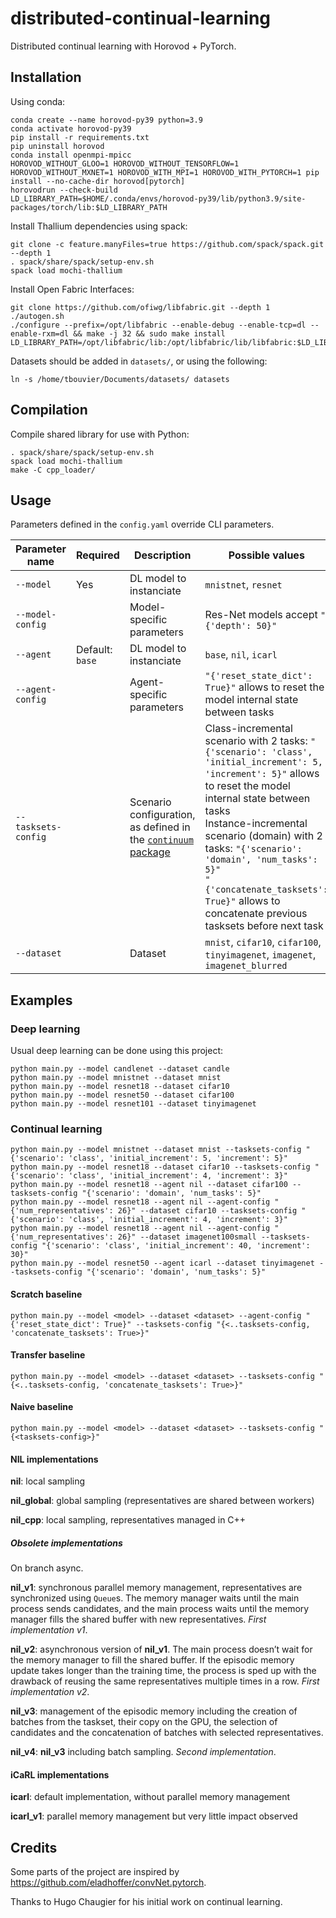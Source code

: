 # distributed-continual-learning

Distributed continual learning with Horovod + PyTorch.

## Installation

Using conda:

```
conda create --name horovod-py39 python=3.9
conda activate horovod-py39
pip install -r requirements.txt
pip uninstall horovod
conda install openmpi-mpicc
HOROVOD_WITHOUT_GLOO=1 HOROVOD_WITHOUT_TENSORFLOW=1 HOROVOD_WITHOUT_MXNET=1 HOROVOD_WITH_MPI=1 HOROVOD_WITH_PYTORCH=1 pip install --no-cache-dir horovod[pytorch]
horovodrun --check-build
LD_LIBRARY_PATH=$HOME/.conda/envs/horovod-py39/lib/python3.9/site-packages/torch/lib:$LD_LIBRARY_PATH
```

Install Thallium dependencies using spack:

```
git clone -c feature.manyFiles=true https://github.com/spack/spack.git --depth 1
. spack/share/spack/setup-env.sh
spack load mochi-thallium
```

Install Open Fabric Interfaces:

```
git clone https://github.com/ofiwg/libfabric.git --depth 1
./autogen.sh
./configure --prefix=/opt/libfabric --enable-debug --enable-tcp=dl --enable-rxm=dl && make -j 32 && sudo make install
LD_LIBRARY_PATH=/opt/libfabric/lib:/opt/libfabric/lib/libfabric:$LD_LIBRARY_PATH
```

Datasets should be added in `datasets/`, or using the following:

```
ln -s /home/tbouvier/Documents/datasets/ datasets
```

## Compilation

Compile shared library for use with Python:

```
. spack/share/spack/setup-env.sh
spack load mochi-thallium
make -C cpp_loader/
```

## Usage

Parameters defined in the `config.yaml` override CLI parameters.

| Parameter name | Required | Description | Possible values |
|---|---|---|---|
| `--model` | Yes | DL model to instanciate  | `mnistnet`, `resnet` |
| `--model-config` |   | Model-specific parameters  | Res-Net models accept `"{'depth': 50}"` |
| `--agent` | Default: `base` | DL model to instanciate  | `base`, `nil`, `icarl` |
| `--agent-config` |   | Agent-specific parameters  | `"{'reset_state_dict': True}"` allows to reset the model internal state between tasks |
| `--tasksets-config` |   | Scenario configuration, as defined in the [`continuum` package](https://continuum.readthedocs.io/en/latest/_tutorials/scenarios/scenarios.html)  | Class-incremental scenario with 2 tasks: `"{'scenario': 'class', 'initial_increment': 5, 'increment': 5}"` allows to reset the model internal state between tasks<br>Instance-incremental scenario (domain) with 2 tasks: `"{'scenario': 'domain', 'num_tasks': 5}"`<br>`"{'concatenate_tasksets': True}"` allows to concatenate previous tasksets before next task |
| `--dataset` |   | Dataset  | `mnist`, `cifar10`, `cifar100`, `tinyimagenet`, `imagenet`, `imagenet_blurred` |
## Examples

### Deep learning

Usual deep learning can be done using this project:

```
python main.py --model candlenet --dataset candle
python main.py --model mnistnet --dataset mnist
python main.py --model resnet18 --dataset cifar10
python main.py --model resnet50 --dataset cifar100
python main.py --model resnet101 --dataset tinyimagenet
```

### Continual learning

```
python main.py --model mnistnet --dataset mnist --tasksets-config "{'scenario': 'class', 'initial_increment': 5, 'increment': 5}"
python main.py --model resnet18 --dataset cifar10 --tasksets-config "{'scenario': 'class', 'initial_increment': 4, 'increment': 3}"
python main.py --model resnet18 --agent nil --dataset cifar100 --tasksets-config "{'scenario': 'domain', 'num_tasks': 5}"
python main.py --model resnet18 --agent nil --agent-config "{'num_representatives': 26}" --dataset cifar10 --tasksets-config "{'scenario': 'class', 'initial_increment': 4, 'increment': 3}"
python main.py --model resnet18 --agent nil --agent-config "{'num_representatives': 26}" --dataset imagenet100small --tasksets-config "{'scenario': 'class', 'initial_increment': 40, 'increment': 30}"
python main.py --model resnet50 --agent icarl --dataset tinyimagenet --tasksets-config "{'scenario': 'domain', 'num_tasks': 5}"
```

#### Scratch baseline

```
python main.py --model <model> --dataset <dataset> --agent-config "{'reset_state_dict': True}" --tasksets-config "{<..tasksets-config, 'concatenate_tasksets': True>}"
```

#### Transfer baseline

```
python main.py --model <model> --dataset <dataset> --tasksets-config "{<..tasksets-config, 'concatenate_tasksets': True>}"
```

#### Naive baseline

```
python main.py --model <model> --dataset <dataset> --tasksets-config "{<tasksets-config>}"
```

#### NIL implementations

**nil**: local sampling

**nil_global**: global sampling (representatives are shared between workers)

**nil_cpp**: local sampling, representatives managed in C++

##### Obsolete implementations

On branch async.

**nil_v1**: synchronous parallel memory management, representatives are synchronized using `Queue`s. The memory manager waits until the main process sends candidates, and the main process waits until the memory manager fills the shared buffer with new representatives. *First implementation v1*.

**nil_v2**: asynchronous version of **nil_v1**. The main process doesn’t wait for the memory manager to fill the shared buffer. If the episodic memory update takes longer than the training time, the process is sped up with the drawback of reusing the same representatives multiple times in a row. *First implementation v2*.

**nil_v3**: management of the episodic memory including the creation of batches from the taskset, their copy on the GPU, the selection of candidates and the concatenation of batches with selected representatives.

**nil_v4**: **nil_v3** including batch sampling. *Second implementation*.

#### iCaRL implementations

**icarl**: default implementation, without parallel memory management

**icarl_v1**: parallel memory management but very little impact observed
## Credits

Some parts of the project are inspired by https://github.com/eladhoffer/convNet.pytorch.

Thanks to Hugo Chaugier for his initial work on continual learning.

